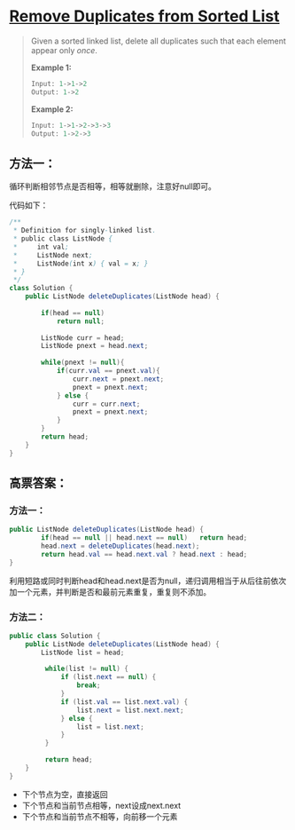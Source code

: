 # [Remove Duplicates from Sorted List][1]

> Given a sorted linked list, delete all duplicates such that each element appear only *once*.
>
> **Example 1:**
>
> ```java
> Input: 1->1->2
> Output: 1->2
> ```
>
> **Example 2:**
>
> ```java
> Input: 1->1->2->3->3
> Output: 1->2->3
> ```



## 方法一：

循环判断相邻节点是否相等，相等就删除，注意好null即可。

代码如下：

```java
/**
 * Definition for singly-linked list.
 * public class ListNode {
 *     int val;
 *     ListNode next;
 *     ListNode(int x) { val = x; }
 * }
 */
class Solution {
    public ListNode deleteDuplicates(ListNode head) {
        
        if(head == null)
            return null;
        
        ListNode curr = head;
        ListNode pnext = head.next;
        
        while(pnext != null){
            if(curr.val == pnext.val){
                curr.next = pnext.next;
                pnext = pnext.next;
            } else {
                curr = curr.next;    
                pnext = pnext.next;
            }
        }
        return head;
    }
}
```



## 高票答案：

### 方法一：

```java
public ListNode deleteDuplicates(ListNode head) {
        if(head == null || head.next == null)	return head;
        head.next = deleteDuplicates(head.next);
        return head.val == head.next.val ? head.next : head;
}
```

利用短路或同时判断head和head.next是否为null，递归调用相当于从后往前依次加一个元素，并判断是否和最前元素重复，重复则不添加。



### 方法二：

```java
public class Solution {
    public ListNode deleteDuplicates(ListNode head) {
        ListNode list = head;
         
         while(list != null) {
        	 if (list.next == null) {
        		 break;
        	 }
        	 if (list.val == list.next.val) {
        		 list.next = list.next.next;
        	 } else {
        		 list = list.next;
        	 }
         }
         
         return head;
    }
}
```

* 下个节点为空，直接返回
* 下个节点和当前节点相等，next设成next.next
* 下个节点和当前节点不相等，向前移一个元素



[1]:https://leetcode.com/problems/remove-duplicates-from-sorted-list/